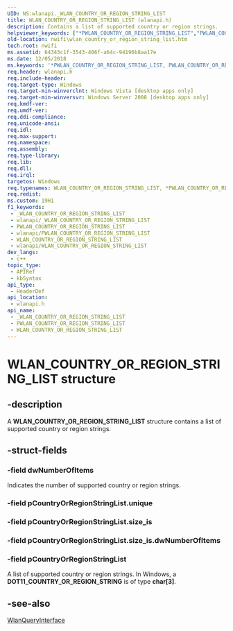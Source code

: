 ```yaml
---
UID: NS:wlanapi._WLAN_COUNTRY_OR_REGION_STRING_LIST
title: WLAN_COUNTRY_OR_REGION_STRING_LIST (wlanapi.h)
description: Contains a list of supported country or region strings.
helpviewer_keywords: ["*PWLAN_COUNTRY_OR_REGION_STRING_LIST","PWLAN_COUNTRY_OR_REGION_STRING_LIST","PWLAN_COUNTRY_OR_REGION_STRING_LIST structure pointer [NativeWIFI]","WLAN_COUNTRY_OR_REGION_STRING_LIST","WLAN_COUNTRY_OR_REGION_STRING_LIST structure [NativeWIFI]","nwifi.wlan_country_or_region_string_list","wlanapi/PWLAN_COUNTRY_OR_REGION_STRING_LIST","wlanapi/WLAN_COUNTRY_OR_REGION_STRING_LIST"]
old-location: nwifi\wlan_country_or_region_string_list.htm
tech.root: nwifi
ms.assetid: 64343c1f-3543-406f-a64c-94196b8aa17e
ms.date: 12/05/2018
ms.keywords: '*PWLAN_COUNTRY_OR_REGION_STRING_LIST, PWLAN_COUNTRY_OR_REGION_STRING_LIST, PWLAN_COUNTRY_OR_REGION_STRING_LIST structure pointer [NativeWIFI], WLAN_COUNTRY_OR_REGION_STRING_LIST, WLAN_COUNTRY_OR_REGION_STRING_LIST structure [NativeWIFI], nwifi.wlan_country_or_region_string_list, wlanapi/PWLAN_COUNTRY_OR_REGION_STRING_LIST, wlanapi/WLAN_COUNTRY_OR_REGION_STRING_LIST'
req.header: wlanapi.h
req.include-header: 
req.target-type: Windows
req.target-min-winverclnt: Windows Vista [desktop apps only]
req.target-min-winversvr: Windows Server 2008 [desktop apps only]
req.kmdf-ver: 
req.umdf-ver: 
req.ddi-compliance: 
req.unicode-ansi: 
req.idl: 
req.max-support: 
req.namespace: 
req.assembly: 
req.type-library: 
req.lib: 
req.dll: 
req.irql: 
targetos: Windows
req.typenames: WLAN_COUNTRY_OR_REGION_STRING_LIST, *PWLAN_COUNTRY_OR_REGION_STRING_LIST
req.redist: 
ms.custom: 19H1
f1_keywords:
 - _WLAN_COUNTRY_OR_REGION_STRING_LIST
 - wlanapi/_WLAN_COUNTRY_OR_REGION_STRING_LIST
 - PWLAN_COUNTRY_OR_REGION_STRING_LIST
 - wlanapi/PWLAN_COUNTRY_OR_REGION_STRING_LIST
 - WLAN_COUNTRY_OR_REGION_STRING_LIST
 - wlanapi/WLAN_COUNTRY_OR_REGION_STRING_LIST
dev_langs:
 - c++
topic_type:
 - APIRef
 - kbSyntax
api_type:
 - HeaderDef
api_location:
 - wlanapi.h
api_name:
 - _WLAN_COUNTRY_OR_REGION_STRING_LIST
 - PWLAN_COUNTRY_OR_REGION_STRING_LIST
 - WLAN_COUNTRY_OR_REGION_STRING_LIST
---
```


# WLAN_COUNTRY_OR_REGION_STRING_LIST structure


## -description

A <b>WLAN_COUNTRY_OR_REGION_STRING_LIST</b> structure contains a list of supported country or region strings.

## -struct-fields

### -field dwNumberOfItems

Indicates the number of supported country or region strings.

### -field pCountryOrRegionStringList.unique

### -field pCountryOrRegionStringList.size_is

### -field pCountryOrRegionStringList.size_is.dwNumberOfItems

### -field pCountryOrRegionStringList

A list of supported country or region strings. In Windows, a <b>DOT11_COUNTRY_OR_REGION_STRING</b> is of type <b>char[3]</b>.

## -see-also

<a href="/windows/desktop/api/wlanapi/nf-wlanapi-wlanqueryinterface">WlanQueryInterface</a>


